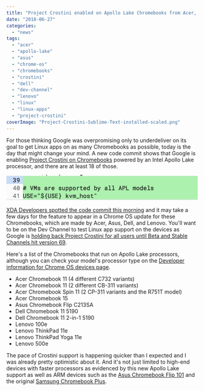 ```yaml
---
title: "Project Crostini enabled on Apollo Lake Chromebooks from Acer, Asus, Dell and Lenovo"
date: "2018-06-27"
categories: 
  - "news"
tags: 
  - "acer"
  - "apollo-lake"
  - "asus"
  - "chrome-os"
  - "chromebooks"
  - "crostini"
  - "dell"
  - "dev-channel"
  - "lenovo"
  - "linux"
  - "linux-apps"
  - "project-crostini"
coverImage: "Project-Crostini-Sublime-Text-installed-scaled.png"
---
```


For those thinking Google was overpromising only to underdeliver on its goal to get Linux apps on as many Chromebooks as possible, today is the day that might change your mind. A new code commit shows that Google is enabling [Project Crostini on Chromebooks](https://www.aboutchromebooks.com/tag/project-crostini/) powered by an Intel Apollo Lake processor, and there are at least 18 of those.

[![](images/crostini-for-apollo-lake-chromebooks.jpeg)](https://www.aboutchromebooks.com/news/project-crostini-enabled-on-apollo-lake-chromebooks-from-acer-asus-dell-and-lenovo/attachment/crostini-for-apollo-lake-chromebooks/)

[XDA Developers spotted the code commit this morning](https://www.xda-developers.com/apollo-lake-chromebooks-acer-asus-lenovo-dell-linux-app/) and it may take a few days for the feature to appear in a Chrome OS update for these Chromebooks, which are made by Acer, Asus, Dell, and Lenovo. You'll want to be on the Dev Channel to test Linux app support on the devices as Google is [holding back Project Crostini for all users until Beta and Stable Channels hit version 69](https://www.aboutchromebooks.com/news/project-crostini-linux-apps-chromebooks-release-date-chrome-69/).

Here's a list of the Chromebooks that run on Apollo Lake processors, although you can check your model's processor type on the [Developer information for Chrome OS devices page](https://www.chromium.org/chromium-os/developer-information-for-chrome-os-devices).

- Acer Chromebook 11 (4 different C732 variants)
- Acer Chromebook 11 (2 different CB-311 variants)
- Acer Chromebook Spin 11 (2 CP-311 variants and the R751T model)
- Acer Chromebook 15
- Asus Chromebook Flip C213SA
- Dell Chromebook 11 5190
- Dell Chromebook 11 2-in-1 5190
- Lenovo 100e
- Lenovo ThinkPad 11e
- Lenovo ThinkPad Yoga 11e
- Lenovo 500e

The pace of Crostini support is happening quicker than I expected and I was already pretty optimistic about it. And it's not just limited to high-end devices with faster processors as evidenced by this new Apollo Lake support as well as ARM devices such as the [Asus Chromebook Flip 101](https://www.aboutchromebooks.com/news/asus-chromebook-flip-101-linux-apps-project-crostini/) and the original [Samsung Chromebook Plus](https://www.aboutchromebooks.com/news/samsung-chromebook-plus-gets-linux-apps-through-project-crostini/).
